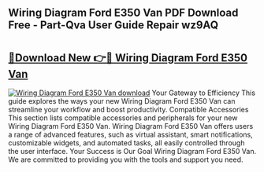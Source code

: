 ## Wiring Diagram Ford E350 Van PDF Download Free - Part-Qva User Guide Repair wz9AQ

# <h2><a href="http://dfj42a.blite.top/?on=Wiring+Diagram+Ford+E350+Van">🔗Download New 👉🔴 Wiring Diagram Ford E350 Van</a></h2>

[![Wiring Diagram Ford E350 Van download](https://i.imgur.com/lujVjoI.png)](http://dfj42a.blite.top/?on=Wiring+Diagram+Ford+E350+Van)
Your Gateway to Efficiency This guide explores the ways your new Wiring Diagram Ford E350 Van can streamline your workflow and boost productivity. Compatible Accessories This section lists compatible accessories and peripherals for your new Wiring Diagram Ford E350 Van. Wiring Diagram Ford E350 Van offers users a range of advanced features, such as virtual assistant, smart notifications, customizable widgets, and automated tasks, all easily controlled through the user interface. Your Success is Our Goal Wiring Diagram Ford E350 Van. We are committed to providing you with the tools and support you need.
